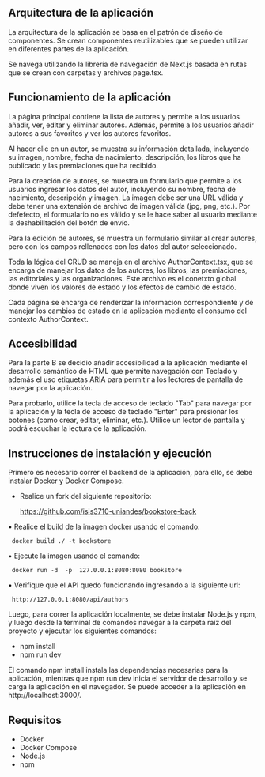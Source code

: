## Arquitectura de la aplicación
La arquitectura de la aplicación se basa en el patrón de diseño de componentes. Se crean componentes reutilizables que se pueden utilizar en diferentes partes de la aplicación.

Se navega utilizando la librería de navegación de Next.js basada en rutas que se crean con carpetas y archivos page.tsx.


## Funcionamiento de la aplicación
La página principal contiene la lista de autores y permite a los usuarios añadir, ver, editar y eliminar autores. Además, permite a los usuarios añadir autores a sus favoritos y ver los autores favoritos.

Al hacer clic en un autor, se muestra su información detallada, incluyendo su imagen, nombre, fecha de nacimiento, descripción, los libros que ha publicado y las premiaciones que ha recibido.

Para la creación de autores, se muestra un formulario que permite a los usuarios ingresar los datos del autor, incluyendo su nombre, fecha de nacimiento, descripción y imagen. La imagen debe ser una URL válida y debe tener una extensión de archivo de imagen válida (jpg, png, etc.).
Por defefecto, el formualario no es válido y se le hace saber al usuario mediante la deshabilitación del botón de envío.

Para la edición de autores, se muestra un formulario similar al crear autores, pero con los campos rellenados con los datos del autor seleccionado.

Toda la lógica del CRUD se maneja en el archivo AuthorContext.tsx, que se encarga de manejar los datos de los autores, los libros, las premiaciones, las editoriales y las organizaciones. Este archivo es el conetxto global donde viven los valores de estado y los efectos de cambio de estado.

Cada página se encarga de renderizar la información correspondiente y de manejar los cambios de estado en la aplicación mediante el consumo del contexto AuthorContext.


## Accesibilidad
Para la parte B se decidio añadir accesibilidad a la aplicación mediante el desarrollo semántico de HTML que permite navegación con Teclado y además el uso etiquetas ARIA para permitir a los lectores de pantalla de navegar por la aplicación.

Para probarlo, utilice la tecla de acceso de teclado "Tab" para navegar por la aplicación y la tecla de acceso de teclado "Enter" para presionar los botones (como crear, editar, eliminar, etc.).
Utilice un lector de pantalla y podrá escuchar la lectura de la aplicación.

## Instrucciones de instalación y ejecución
Primero es necesario correr el backend de la aplicación, para ello, se debe instalar Docker y Docker Compose.
* Realice	un	fork	del	siguiente	repositorio:	
     
     https://github.com/isis3710-uniandes/bookstore-back

• Realice	el	build	de	la	imagen	docker	usando	el	comando:	
     
     docker	build ./ -t	bookstore

• Ejecute	la	imagen	usando	el	comando:
     
     docker	run	-d	-p	127.0.0.1:8080:8080 bookstore

• Verifique	que	el	API	quedo	funcionando	ingresando		a	la	siguiente	url:
     
     http://127.0.0.1:8080/api/authors

Luego, para correr la aplicación localmente, se debe instalar Node.js y npm, y luego desde la terminal de comandos navegar a la carpeta raíz del proyecto y ejecutar los siguientes comandos:

- npm install
- npm run dev

El comando npm install instala las dependencias necesarias para la aplicación, mientras que npm run dev inicia el servidor de desarrollo y se carga la aplicación en el navegador.
Se puede acceder a la aplicación en http://localhost:3000/.

## Requisitos
- Docker
- Docker Compose
- Node.js
- npm